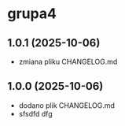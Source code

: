 # grupa4

## 1.0.1 (2025-10-06)
- zmiana pliku CHANGELOG.md

## 1.0.0 (2025-10-06)
- dodano plik CHANGELOG.md
- sfsdfd dfg
